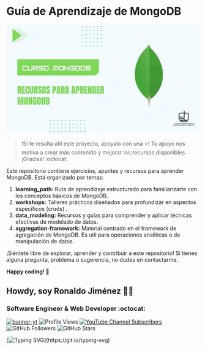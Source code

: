 # Guía de Aprendizaje de MongoDB

![background](./imgs/mongodb.webp)

> !Si te resulta útil este proyecto, apóyalo con una ⭐! Tu apoyo nos motiva a crear más contenido y mejorar los recursos disponibles. ¡Gracias! :octocat:

Este repositorio contiene ejercicios, apuntes y recursos para aprender MongoDB. Está organizado por temas:

1. **learning_path:** Ruta de aprendizaje estructurado para familiarizarte con los conceptos básicos de MongoDB.
2. **workshops:** Talleres prácticos diseñados para profundizar en aspectos específicos (cruds) .
3. **data_modeling:** Recursos y guías para comprender y aplicar técnicas efectivas de modelado de datos.
4. **aggregation-framework:**  Material centrado en el framework de agregación de MongoDB. Es util para operaciones analiticas o de manipulación de datos.

¡Siéntete libre de explorar, aprender y contribuir a este repositorio! Si tienes alguna pregunta, problema o sugerencia, no dudes en contactarme.

**Happy coding! 🚀**

## Howdy, soy Ronaldo Jiménez 👋🏻
### Software Engineer & Web Developer :octocat:
<!-- banner -->
[![banner-yt](https://user-images.githubusercontent.com/53100460/254561844-6471bed7-ba32-4d66-b05f-007da9a95620.jpg)](https://www.youtube.com/@jimcostdev)
![Profile Views](https://komarev.com/ghpvc/?username=JimcostDev&color=%23007bff&card=%23ffffff&title=%23007bff)
[![YouTube Channel Subscribers](https://img.shields.io/youtube/channel/subscribers/UC-l_8ggAw-u4dJZtO05F5zQ?style=social)](https://youtube.com/@jimcostdev?sub_confirmation=1)
![GitHub Followers](https://img.shields.io/github/followers/JimcostDev?style=social)
![GitHub Stars](https://img.shields.io/github/stars/JimcostDev?style=social)

<!-- frase de EGW -->
[![Typing SVG](https://readme-typing-svg.demolab.com?font=Fira+Code&pause=1000&color=1B82AB&random=false&width=1280&lines="Ponte+un+blanco+alto+y+haz+fervientes+esfuerzos+por+alcanzarlo+y+no+te+desanimes.")](https://git.io/typing-svg) 
